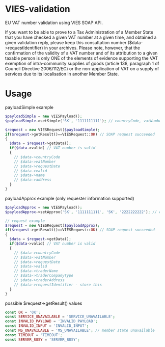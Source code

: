 # VIES-validation
EU VAT number validation using VIES SOAP API.

If you want to be able to prove to a Tax Administration of a Member State that you have checked a given VAT number at a given time, and obtained a given validation reply, please keep this consultation number ($data->requestIdentifier) in your archives. Please note, however, that the confirmation of the validity of a VAT number and of its attribution to a given taxable person is only ONE of the elements of evidence supporting the VAT exemption of intra-community supplies of goods (article 138, paragraph 1 of Council Directive 2006/112/EC) or the non-application of VAT on a supply of services due to its localisation in another Member State.

# Usage
payloadSimple example
```php
$payloadSimple = new VIESPayload();
$payloadSimple->setSimple('SK', '1111111111'); // countryCode, vatNumber

$request = new VIESRequest($payloadSimple);
if($request->getResult()==VIESRequest::OK) // SOAP request succeeded
{
  $data = $request->getData();
  if($data->valid) // VAT number is valid
  {
    // $data->countryCode
    // $data->vatNumber
    // $data->requestDate
    // $data->valid
    // $data->name
    // $data->address
  }
}
```

payloadApprox example (only requester information supported)
```php
$payloadApprox = new VIESPayload();
$payloadApprox->setApprox('SK', '1111111111', 'SK', '2222222222'); // countryCode, vatNumber, requesterCountryCode, requesterVatNumber

// request example
$request = new VIESRequest($payloadApprox);
if($request->getResult()==VIESRequest::OK) // SOAP request succeeded
{
  $data = $request->getData();
  if($data->valid) // VAT number is valid
  {
    // $data->countryCode
    // $data->vatNumber
    // $data->requestDate
    // $data->valid
    // $data->traderName
    // $data->traderCompanyType
    // $data->traderAddress
    // $data->requestIdentifier - store this
  }
}
```

possible $request->getResult() values
```php
const OK = 'OK';
const SERVICE_UNAVAILABLE = 'SERVICE_UNAVAILABLE';
const INVALID_PAYLOAD = 'INVALID_PAYLOAD';
const INVALID_INPUT = 'INVALID_INPUT';
const MS_UNAVAILABLE = 'MS_UNAVAILABLE'; // member state unavailable
const TIMEOUT = 'TIMEOUT';
const SERVER_BUSY = 'SERVER_BUSY';
```
